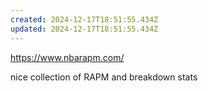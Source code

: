 ```yaml
---
created: 2024-12-17T18:51:55.434Z
updated: 2024-12-17T18:51:55.434Z
---
```

https://www.nbarapm.com/

nice collection of RAPM and breakdown stats
